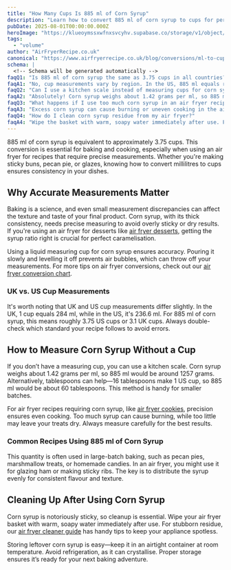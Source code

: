 ```yaml
---
title: "How Many Cups Is 885 ml of Corn Syrup"
description: "Learn how to convert 885 ml of corn syrup to cups for perfect baking results. Get accurate measurements and tips for air fryer recipes."
pubDate: 2025-08-01T00:00:00.000Z
heroImage: "https://klueoymssxwfnxsvcyhv.supabase.co/storage/v1/object/public/Shmucket/how-many-cups-is-885-ml-of-corn-syrup.webp"
tags:
  - "volume"
author: "AirFryerRecipe.co.uk"
canonical: "https://www.airfryerrecipe.co.uk/blog/conversions/ml-to-cups/how-many-cups-is-885-ml-of-corn-syrup"
schema: |
  <!-- Schema will be generated automatically -->
faqQ1: "Is 885 ml of corn syrup the same as 3.75 cups in all countries?"
faqA1: "No, cup measurements vary by region. In the US, 885 ml equals roughly 3.75 cups, while in the UK, it's closer to 3.1 cups due to their larger cup size (284 ml vs. 236.6 ml). Always check your recipe's origin for accuracy."
faqQ2: "Can I use a kitchen scale instead of measuring cups for corn syrup?"
faqA2: "Absolutely! Corn syrup weighs about 1.42 grams per ml, so 885 ml is approximately 1257 grams. A kitchen scale provides precise measurements, especially useful for air fryer recipes where consistency is key."
faqQ3: "What happens if I use too much corn syrup in an air fryer recipe?"
faqA3: "Excess corn syrup can cause burning or uneven cooking in the air fryer. It may also make your dish overly sweet or sticky. Stick to the recommended 3.75 cups (885 ml) for balanced results."
faqQ4: "How do I clean corn syrup residue from my air fryer?"
faqA4: "Wipe the basket with warm, soapy water immediately after use. For tough spots, soak the basket briefly or use a soft sponge. Avoid abrasive cleaners to protect non-stick coatings."
---
```

<p>885 ml of corn syrup is equivalent to approximately 3.75 cups. This conversion is essential for baking and cooking, especially when using an air fryer for recipes that require precise measurements. Whether you're making sticky buns, pecan pie, or glazes, knowing how to convert millilitres to cups ensures consistency in your dishes.</p>  

<h2>Why Accurate Measurements Matter</h2>  
<p>Baking is a science, and even small measurement discrepancies can affect the texture and taste of your final product. Corn syrup, with its thick consistency, needs precise measuring to avoid overly sticky or dry results. If you're using an air fryer for desserts like <a href=https://www.airfryerrecipe.co.uk/recipe-category/dessert>air fryer desserts</a>, getting the syrup ratio right is crucial for perfect caramelisation.</p>  

<p>Using a liquid measuring cup for corn syrup ensures accuracy. Pouring it slowly and levelling it off prevents air bubbles, which can throw off your measurements. For more tips on air fryer conversions, check out our <a href=https://www.airfryerrecipe.co.uk/air-fryer-conversion-chart>air fryer conversion chart</a>.</p>  

<h3>UK vs. US Cup Measurements</h3>  
<p>It's worth noting that UK and US cup measurements differ slightly. In the UK, 1 cup equals 284 ml, while in the US, it's 236.6 ml. For 885 ml of corn syrup, this means roughly 3.75 US cups or 3.1 UK cups. Always double-check which standard your recipe follows to avoid errors.</p>  

<h2>How to Measure Corn Syrup Without a Cup</h2>  
<p>If you don’t have a measuring cup, you can use a kitchen scale. Corn syrup weighs about 1.42 grams per ml, so 885 ml would be around 1257 grams. Alternatively, tablespoons can help—16 tablespoons make 1 US cup, so 885 ml would be about 60 tablespoons. This method is handy for smaller batches.</p>  

<p>For air fryer recipes requiring corn syrup, like <a href=https://www.airfryerrecipe.co.uk/recipes>air fryer cookies</a>, precision ensures even cooking. Too much syrup can cause burning, while too little may leave your treats dry. Always measure carefully for the best results.</p>  

<h3>Common Recipes Using 885 ml of Corn Syrup</h3>  
<p>This quantity is often used in large-batch baking, such as pecan pies, marshmallow treats, or homemade candies. In an air fryer, you might use it for glazing ham or making sticky ribs. The key is to distribute the syrup evenly for consistent flavour and texture.</p>  

<h2>Cleaning Up After Using Corn Syrup</h2>  
<p>Corn syrup is notoriously sticky, so cleanup is essential. Wipe your air fryer basket with warm, soapy water immediately after use. For stubborn residue, our <a href=https://www.airfryerrecipe.co.uk/air-fryer-cleaner>air fryer cleaner guide</a> has handy tips to keep your appliance spotless.</p>  

<p>Storing leftover corn syrup is easy—keep it in an airtight container at room temperature. Avoid refrigeration, as it can crystallise. Proper storage ensures it’s ready for your next baking adventure.</p>
